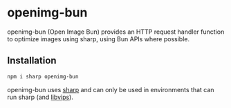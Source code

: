 # openimg-bun

openimg-bun (Open Image Bun) provides an HTTP request handler function to optimize images using sharp, using Bun APIs where possible.

## Installation

```bash
npm i sharp openimg-bun
```

openimg-bun uses [sharp](https://sharp.pixelplumbing.com) and can only be used in environments that can run sharp (and [libvips](https://github.com/libvips/libvips)).
